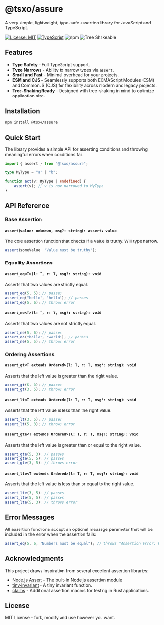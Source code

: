 # @tsxo/assure

A very simple, lightweight, type-safe assertion library for JavaScript and TypeScript.

[![License: MIT](https://img.shields.io/badge/License-MIT-blue.svg)](https://opensource.org/licenses/MIT)
[![TypeScript](https://img.shields.io/badge/TypeScript-5.0%2B-blue)](https://www.typescriptlang.org/)
![npm](https://img.shields.io/npm/v/@tsxo/assure)
![Tree Shakeable](https://img.shields.io/badge/Tree%20Shakeable-✔-brightgreen)

## Features

- **Type Safety** - Full TypeScript support.
- **Type Narrows** - Ability to narrow types via `assert`.
- **Small and Fast** - Minimal overhead for your projects.
- **ESM and CJS** - Seamlessly supports both ECMAScript Modules (ESM) and CommonJS (CJS) for flexibility across modern and legacy projects.
- **Tree-Shaking Ready** - Designed with tree-shaking in mind to optimize application size.

## Installation

```bash
npm install @tsxo/assure
```

## Quick Start

The library provides a simple API for asserting conditions and throwing meaningful errors when conditions fail.

```typescript
import { assert } from "@tsxo/assure";

type MyType = "a" | "b";

function act(v: MyType | undefined) {
    assert(v); // v is now narrowed to MyType
}
```

## API Reference

### Base Assertion

#### `assert(value: unknown, msg?: string): asserts value`

The core assertion function that checks if a value is truthy. Will type narrow.

```typescript
assert(someValue, "Value must be truthy");
```

### Equality Assertions

#### `assert_eq<T>(l: T, r: T, msg?: string): void`

Asserts that two values are strictly equal.

```typescript
assert_eq(5, 5); // passes
assert_eq("hello", "hello"); // passes
assert_eq(5, 6); // throws error
```

#### `assert_ne<T>(l: T, r: T, msg?: string): void`

Asserts that two values are not strictly equal.

```typescript
assert_ne(5, 6); // passes
assert_ne("hello", "world"); // passes
assert_ne(5, 5); // throws error
```

### Ordering Assertions

#### `assert_gt<T extends Ordered>(l: T, r: T, msg?: string): void`

Asserts that the left value is greater than the right value.

```typescript
assert_gt(5, 3); // passes
assert_gt(3, 5); // throws error
```

#### `assert_lt<T extends Ordered>(l: T, r: T, msg?: string): void`

Asserts that the left value is less than the right value.

```typescript
assert_lt(3, 5); // passes
assert_lt(5, 3); // throws error
```

#### `assert_gte<T extends Ordered>(l: T, r: T, msg?: string): void`

Asserts that the left value is greater than or equal to the right value.

```typescript
assert_gte(5, 3); // passes
assert_gte(5, 5); // passes
assert_gte(3, 5); // throws error
```

#### `assert_lte<T extends Ordered>(l: T, r: T, msg?: string): void`

Asserts that the left value is less than or equal to the right value.

```typescript
assert_lte(3, 5); // passes
assert_lte(5, 5); // passes
assert_lte(5, 3); // throws error
```

## Error Messages

All assertion functions accept an optional message parameter that will be included in the error when the assertion fails:

```typescript
assert_eq(5, 6, "Numbers must be equal"); // throws "Assertion Error: Numbers must be equal"
```

## Acknowledgments

This project draws inspiration from several excellent assertion libraries:

- [Node.js Assert](https://nodejs.org/api/assert.html) - The built-in Node.js assertion module
- [tiny-invariant](https://github.com/alexreardon/tiny-invariant) - A tiny invariant function.
- [claims](https://crates.io/crates/claims) - Additional assertion macros for testing in Rust applications.

## License

MIT License - fork, modify and use however you want.
